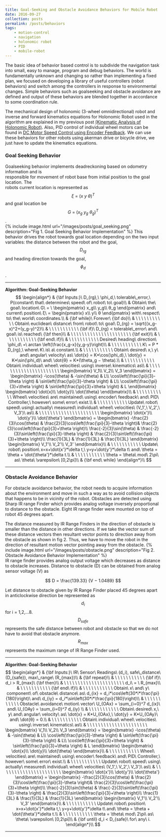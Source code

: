 ```yaml
---
title: Goal-Seeking and Obstacle Avoidance Behaviors for Mobile Robot
date: 2016-09-27
collection: posts
permalink: /posts/behaviors
tags: 
    - motion-control 
    - navigation
    - holonomic robot
    - PID
    - mobile-robot
---
```

The basic idea of behavior based control is to subdivide the navigation task into small, 
easy to manage, program and debug behaviors. The world is fundamentally unknown and 
changing so rather than implementing a fixed plan, we focused on developing a library of 
useful controllers (robot behaviors) and switch among the controllers in response to 
environmental changes. Simple behaviors such as goal­seeking and obstacle avoidance are 
defined and output of these behaviors are blended together in accordance to some 
coordination rule.

The mechanical design of holonomic (3-wheel omnidirectional) robot and inverse and forward kinematics equations for Holonomic Robot used in the algorithm are explained in my previous post [(Kinematic Analysis of Holonomic Robot)](/blog/kinematic-analysis-of-holonomic-robot/). Also, PID control of individual wheel motors can be found in [DC Motor Speed Control using Encoder Feedback](/blog/dc-motor-speed-control/). We can use these behaviors for other robots using akerman drive or bicycle drive, we just have to update the kinematics equations.

### Goal Seeking Behavior ###
Goal­seeking behavior implements dead­reckoning based on odometry information and is  
responsible for movement of robot base from initial position to the goal location. The  
robots current location is represented as $$ ξ\ =\ (​x\ y\ θ)^T​ $$  and goal location be $$ G\ =\ (​x_g\ ​y_g\ θ_g)^T $$​.  
{% include image.html url="/images/posts/goal_seeking.png" description="Fig 1. Goal Seeking Behavior Implementation" %} 
This behavior drives the robot towards goal location depending on the two input variables: the distance between the robot and the goal, $$ ​D_{rg} $$ and heading direction towards the goal, $$ \phi_d $$. 

---
**Algorithm: Goal-Seeking Behavior**
$$
\begin{align*}
& {\bf Inputs:}\ D_{rg},\ \phi_d,\ tolerable\_error,\ P(constant\ that\ determines\ speed\ of\ robot\ to\ goal)\\
& Obtain\ the\ goal\ location\ G\ = \
		\begin{pmatrix}
        	x_g\\
        	y_g\\
			θ_g
		\end{pmatrix}
	and\ current\ position\ ξ\ = 
		\begin{pmatrix}
        	x\\
        	y\\
			θ
			\end{pmatrix} 
	with\ respect\ to\ the\ world\ coordinates.\\
& {\bf while}\ Forever\ {\bf do}\\
& \ \ \ \ \ \ \ \ \ \ \
Obtain\ euclidean\ distance\ from\ robot\ to\ goal\ D_{rg} = \sqrt{(x_g-x)^2+(y_g-y)^2}\\
& \ \ \ \ \ \ \ \ \ \ \
{\bf if}\ D_{rg} < tolerable\_error\ and\ goal\ is\ reached\ {\bf then}\\
& \ \ \ \ \ \ \ \ \ \ \ \ \ \ \ \ \ \ \ \ \ \ {\bf exit}\\
& \ \ \ \ \ \ \ \ \ \ \ {\bf end\ if}\\
& \ \ \ \ \ \ \ \ \ \ \
Desired\ heading\ direction\ \phi_d\ =\ arctan \left(\frac{x_g-x}{y_g-y}\right)\\
& \ \ \ \ \ \ \ \ \ \ \
K\ = P * D_{rg},\ where\ K\ is\ a\ constant.\\
& \ \ \ \ \ \ \ \ \ \ \
Obtain\ desired\ x,\ y\ and\ angular\ velocity\ as\ \dot{x} = K*\cos(\phi_d),\ \dot{y} = K*\sin(\phi_d)\ and\ \dot{θ} = K*(\theta_g − \theta).\\
& \ \ \ \ \ \ \ \ \ \ \
Obtain\ individual\ wheel\ velocities\ using\ inverse\ kinematics\ as\\
& \ \ \ \ \ \ \ \ \ \ \ \ \ \ \ \ \ \ \ \ \ \ 	
	\begin{bmatrix}
        V_1\\
        V_2\\
		V_3
	\end{bmatrix}
	=
	\begin{bmatrix}
        -\cos(\theta) & -\sin(\theta) & L\\
        \cos\left(\frac{\pi}{3}-\theta \right) & \sin\left(\frac{\pi}{3}-\theta \right) & L\\
		\cos\left(\frac{\pi}{3}+\theta \right) & \sin\left(\frac{\pi}{3}+\theta \right) & L
	\end{bmatrix}
	\begin{bmatrix}
        \dot{x}\\
        \dot{y}\\
		\dot{\theta}
	\end{bmatrix}\\
& \ \ \ \ \ \ \ \ \ \ \
Wheel\ velocities\ are\ maintained\ using\ encoder\ feedback\ and\ PID\ Controller,\ however\ some\ error\ exist.\\
& \ \ \ \ \ \ \ \ \ \ \
Update\ robot\ speed\ using\ actually\ measured\ individual\ wheel\ velocities\ (V_1',\ V_2',\ V_3')\ as\\
& \ \ \ \ \ \ \ \ \ \ \ \ \ \ \ \ \ \ \ \ \ \ 
	\begin{bmatrix}
        \dot{x'}\\
        \dot{y'}\\
		\dot{\theta'}
	\end{bmatrix}
	=
	\begin{bmatrix}
        -\frac{2}{3}\cos(\theta) & \frac{2}{3}\cos\left(\frac{\pi}{3}-\theta \right)& \frac{2}{3}\cos\left(\frac{\pi}{3}+\theta \right)\\
         \frac{-2}{3}\sin(\theta) & \frac{-2}{3}\sin\left(\frac{\pi}{3}-\theta \right) & \frac{2}{3}\sin\left(\frac{\pi}{3}+\theta \right)\\
		 \frac{1}{3L} & \frac{1}{3L} & \frac{1}{3L}
	\end{bmatrix}
	\begin{bmatrix}
        V_1'\\
        V_2'\\
		V_3'
	\end{bmatrix}\\
& \ \ \ \ \ \ \ \ \ \ \
Update\ robot\ position\ x=x+\dot{x'}*\delta t,\ y=y+\dot{y'}*\delta t\ and\ \theta = \theta + \dot{\theta'}*\delta t.\\
& \ \ \ \ \ \ \ \ \ \ \
\theta = \theta\ mod\ 2\pi\ as\ \theta\ \varepsilon\ [0,2\pi]\\
& {\bf end\ while}
\end{align*}\\
$$

---

### Obstacle Avoidance Behavior ###
For obstacle avoidance behavior, the robot needs to acquire information about the 
environment and move in such a way as to avoid collision objects that happens to be in 
vicinity of the robot. Obstacles are detected using Sharp IR range Finder which provides 
analog voltage inversely proportional to distance to the obstacle. Eight IR range finder were mounted on top of robot 45 degrees apart.

The distance measured by IR Range Finders in the direction of obstacle is smaller than the distance in other directions. If we take the vector sum of these distance vectors then resultant vector points to direction away from the obstacle as shown in fig 2. Thus, we have to move the robot in the direction of resultant motion vector pointing away from the obstacle.
{% include image.html url="/images/posts/obstacle.png" description="Fig 2. Obstacle Avoidance Behavior Implementation" %}  
IR range finder provides analog output voltage which decreases as distance to obstacle 
increases. Distance to obstacle (D) can be obtained from 
analog sensor voltage (V) as 

$$ D = \frac{139.33} {V − 1.0489} $$

Let distance to obstacle given by IR Range Finder placed 45 degrees apart in anticlockwise direction be represented as $$ d_i $$ for i = 1,2,...8. $$ D_{safe} $$ represents the safe distance between robot and obstacle so that we do not have to avoid that obstacle anymore. $$ R_{max} $$ represents the maximum range of IR Range Finder used.

---
**Algorithm: Goal-Seeking Behavior**
$$
\begin{align*}
& {\bf Inputs:}\ IR\ Sensor\ Readings\ (d_i), safe\_distance\ (D_{safe}), max\_range\ (R_{max})\\
& {\bf repeat}\\
& \ \ \ \ \ \ \ \ \ \ \
{\bf if}\ d_i > R_{max}\ {\bf then}\\
& \ \ \ \ \ \ \ \ \ \ \ \ \ \ \ \ \ \ \ \ \ \ d_i\ = \ R_{max}\\
& \ \ \ \ \ \ \ \ \ \ \ {\bf end\ if}\\
& \ \ \ \ \ \ \ \ \ \ \
Obtain\ x\ and\ y\ component\ of\ obstacle\ distance\ as\ d_{ix} = d_i*\cos\left(30*i*\frac{\pi}{180}\right)\ and\ d_{iy} =  d_i*\sin\left(30*i*\frac{\pi}{180}\right)\\
& \ \ \ \ \ \ \ \ \ \ \
Obstacle\ avoidance\ motion\ vector\ U_{OAx} = \sum_{i=0}^7 d_{ix}\ and\ U_{OAy} = \sum_{i=0}^7 d_{iy} \\
& \ \ \ \ \ \ \ \ \ \ \
Obtain\ desired\ x,\ y\ and\ angular\ velocity\ as\ \dot{x} = K*U_{OAx},\ \dot{y} = K*U_{OAy}\ and\ \dot{θ} = 0.\\
& \ \ \ \ \ \ \ \ \ \ \
Obtain\ individual\ wheel\ velocities\ using\ inverse\ kinematics\ as\\
& \ \ \ \ \ \ \ \ \ \ \ \ \ \ \ \ \ \ \ \ \ \ 	
	\begin{bmatrix}
        V_1\\
        V_2\\
		V_3
	\end{bmatrix}
	=
	\begin{bmatrix}
        -\cos(\theta) & -\sin(\theta) & L\\
        \cos\left(\frac{\pi}{3}-\theta \right) & \sin\left(\frac{\pi}{3}-\theta \right) & L\\
		\cos\left(\frac{\pi}{3}+\theta \right) & \sin\left(\frac{\pi}{3}+\theta \right) & L
	\end{bmatrix}
	\begin{bmatrix}
        \dot{x}\\
        \dot{y}\\
		\dot{\theta}
	\end{bmatrix}\\
& \ \ \ \ \ \ \ \ \ \ \
Wheel\ velocities\ are\ maintained\ using\ encoder\ feedback\ and\ PID\ Controller,\ however\ some\ error\ exist.\\
& \ \ \ \ \ \ \ \ \ \ \
Update\ robot\ speed\ using\ actually\ measured\ individual\ wheel\ velocities\ (V_1',\ V_2',\ V_3')\ as\\
& \ \ \ \ \ \ \ \ \ \ \ \ \ \ \ \ \ \ \ \ \ \ 
	\begin{bmatrix}
        \dot{x'}\\
        \dot{y'}\\
		\dot{\theta'}
	\end{bmatrix}
	=
	\begin{bmatrix}
        -\frac{2}{3}\cos(\theta) & \frac{2}{3}\cos\left(\frac{\pi}{3}-\theta \right)& \frac{2}{3}\cos\left(\frac{\pi}{3}+\theta \right)\\
         \frac{-2}{3}\sin(\theta) & \frac{-2}{3}\sin\left(\frac{\pi}{3}-\theta \right) & \frac{2}{3}\sin\left(\frac{\pi}{3}+\theta \right)\\
		 \frac{1}{3L} & \frac{1}{3L} & \frac{1}{3L}
	\end{bmatrix}
	\begin{bmatrix}
        V_1'\\
        V_2'\\
		V_3'
	\end{bmatrix}\\
& \ \ \ \ \ \ \ \ \ \ \
Update\ robot\ position\ x=x+\dot{x'}*\delta t,\ y=y+\dot{y'}*\delta t\ and\ \theta = \theta + \dot{\theta'}*\delta t.\\
& \ \ \ \ \ \ \ \ \ \ \
\theta = \theta\ mod\ 2\pi\ as\ \theta\ \varepsilon\ [0,2\pi]\\
& {\bf until} d_i < D_{safe}\ for\ any\ i. 
\end{align*}\\
$$

---



